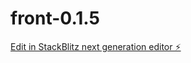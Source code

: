 # front-0.1.5

[Edit in StackBlitz next generation editor ⚡️](https://stackblitz.com/~/github.com/TommoHCIO/front-0.1.5)